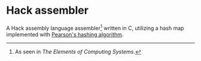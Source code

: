 # Hack assembler
A Hack assembly language assembler[^1] written in C, utilizing a hash map implemented with [Pearson's hashing algorithm](https://dl.acm.org/doi/pdf/10.1145/78973.78978).

[^1]: As seen in *The Elements of Computing Systems*.
